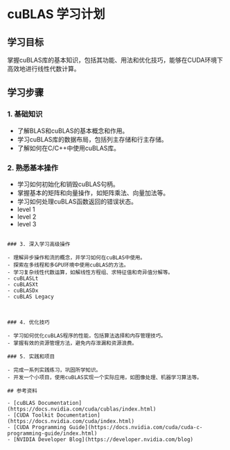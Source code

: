 # cuBLAS 学习计划

## 学习目标

掌握cuBLAS库的基本知识，包括其功能、用法和优化技巧，能够在CUDA环境下高效地进行线性代数计算。

## 学习步骤

### 1. 基础知识

- 了解BLAS和cuBLAS的基本概念和作用。
- 学习cuBLAS库的数据布局，包括列主存储和行主存储。
- 了解如何在C/C++中使用cuBLAS库。

### 2. 熟悉基本操作

- 学习如何初始化和销毁cuBLAS句柄。
- 掌握基本的矩阵和向量操作，如矩阵乘法、向量加法等。
- 学习如何处理cuBLAS函数返回的错误状态。
- level 1
- level 2
- level 3

```

### 3. 深入学习高级操作

- 理解异步操作和流的概念，并学习如何在cuBLAS中使用。
- 探索在多线程和多GPU环境中使用cuBLAS的方法。
- 学习复杂线性代数运算，如解线性方程组、求特征值和奇异值分解等。
- cuBLASLt
- cuBLASXt
- cuBLASDx
- cuBLAS Legacy



### 4. 优化技巧

- 学习如何优化cuBLAS程序的性能，包括算法选择和内存管理技巧。
- 掌握有效的资源管理方法，避免内存泄漏和资源浪费。

### 5. 实践和项目

- 完成一系列实践练习，巩固所学知识。
- 开发一个小项目，使用cuBLAS实现一个实际应用，如图像处理、机器学习算法等。

## 参考资料

- [cuBLAS Documentation](https://docs.nvidia.com/cuda/cublas/index.html)
- [CUDA Toolkit Documentation](https://docs.nvidia.com/cuda/index.html)
- [CUDA Programming Guide](https://docs.nvidia.com/cuda/cuda-c-programming-guide/index.html)
- [NVIDIA Developer Blog](https://developer.nvidia.com/blog)

